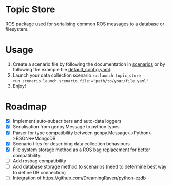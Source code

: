 # Topic Store

ROS package used for serialising common ROS messages to a database or filesystem.

# Usage

1. Create a scenario file by following the documentation in [scenarios](./scenarios.md) or by following the example file
[default_config.yaml](../default_config.yaml).
2. Launch your data collection scenario `roslaunch topic_store run_scenario.launch scenario_file:="path/to/your/file.yaml"`.
3. Enjoy!

# Roadmap

- [x] Implement auto-subscribers and auto-data loggers
- [x] Serialisation from genpy.Message to python types
- [x] Parser for type compatibility between genpy.Message<->Python<->BSON<->MongoDB
- [x] Scenario files for describing data collection behaviours
- [x] File system storage method as a ROS bag replacement for better compatibility.
- [ ] Add rosbag compatibility
- [ ] Add database storage method to scenarios (need to determine best way to define DB connection)
- [ ] Integration of https://github.com/DreamingRaven/python-ezdb